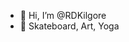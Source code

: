 - 👋 Hi, I’m @RDKilgore
- 👀 Skateboard, Art, Yoga

<!---
RDKilgore/RDKilgore is a ✨ special ✨ repository because its `README.md` (this file) appears on your GitHub profile.
You can click the Preview link to take a look at your changes.
--->
